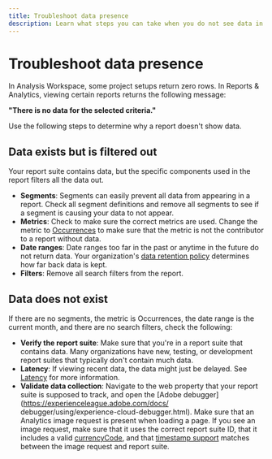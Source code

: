 ```yaml
---
title: Troubleshoot data presence
description: Learn what steps you can take when you do not see data in reports.
---
```


# Troubleshoot data presence

In Analysis Workspace, some project setups return zero rows. In Reports & Analytics, viewing certain reports returns the following message:

**"There is no data for the selected criteria."**

Use the following steps to determine why a report doesn't show data.

## Data exists but is filtered out

Your report suite contains data, but the specific components used in the report filters all the data out.

* **Segments**: Segments can easily prevent all data from appearing in a report. Check all segment definitions and remove all segments to see if a segment is causing your data to not appear.
* **Metrics**: Check to make sure the correct metrics are used. Change the metric to [Occurrences](/help/components/metrics/occurrences.md) to make sure that the metric is not the contributor to a report without data.
* **Date ranges**: Date ranges too far in the past or anytime in the future do not return data. Your organization's [data retention policy](data-retention.md) determines how far back data is kept.
* **Filters**: Remove all search filters from the report.

## Data does not exist

If there are no segments, the metric is Occurrences, the date range is the current month, and there are no search filters, check the following:

* **Verify the report suite**: Make sure that you're in a report suite that contains data. Many organizations have new, testing, or development report suites that typically don't contain much data.
* **Latency**: If viewing recent data, the data might just be delayed. See [Latency](latency.md) for more information.
* **Validate data collection**: Navigate to the web property that your report suite is supposed to track, and open the [Adobe debugger](https://experienceleague.adobe.com/docs/ debugger/using/experience-cloud-debugger.html). Make sure that an Analytics image request is present when loading a page. If you see an image request, make sure that it uses the correct report suite ID, that it includes a valid [currencyCode](/help/implement/vars/config-vars/currencycode.md), and that [timestamp support](/help/implement/vars/page-vars/timestamp.md) matches between the image request and report suite.
